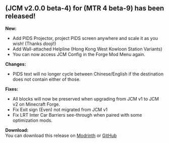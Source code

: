 ## (JCM v2.0.0 beta-4) for (MTR 4 beta-9) has been released!

**New:**  
- Add PIDS Projector, project PIDS screen anywhere and scale it as you wish! (Thanks *dooji*!)
- Add Wall-attached Helpline (Hong Kong West Kowloon Station Variants)
- You can now access JCM Config in the Forge Mod Menu again.

**Changes:**
- PIDS text will no longer cycle between Chinese/English if the destination does not contain either of those.

**Fixes:**
- All blocks will now be preserved when upgrading from JCM v1 to JCM v2 on Minecraft Forge.
- Fix Exit sign (Even) not migrated from JCM v1
- Fix LRT Inter Car Barriers see-through when paired with some optimization mods.

**Download:**  
You can download this release on [Modrinth](https://modrinth.com/mod/jcm) or [GitHub](https://github.com/DistrictOfJoban/Joban-Client-Mod/releases)
